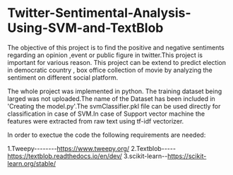 # Twitter-Sentimental-Analysis-Using-SVM-and-TextBlob


The objective of this project is to find the positive and negative sentiments regarding an opinion ,event or public figure in twitter.This project is  important for various reason. This project can be extend to predict election in democratic country , box office collection of movie by analyzing the sentiment on different social platform.

The whole project was implemented in python. The training dataset being larged was not uploaded.The name of the Dataset has been included in 'Creating the model.py'.The svmClassifier.pkl file can be used directly for classification in case of SVM.In case of Support vector machine the features were extracted from raw text using tf-idf vectorizer.



In order to exectue the code the following requirements are needed: 

1.Tweepy--------https://www.tweepy.org/
2.Textblob----- https://textblob.readthedocs.io/en/dev/
3.scikit-learn--https://scikit-learn.org/stable/


